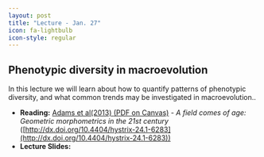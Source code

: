 ```yaml
---
layout: post
title: "Lecture - Jan. 27"
icon: fa-lightbulb
icon-style: regular
---
```


## Phenotypic diversity in macroevolution

In this lecture we will learn about how to quantify patterns of phenotypic diversity, and what common trends may be investigated in macroevolution.. 

* **Reading:** [Adams et al(2013) <i class="fas fa-file-pdf"></i> (PDF on Canvas)](https://canvas.iastate.edu/courses/89027/files/18189754) - _A field comes of age: Geometric morphometrics in the 21st century_ ([http://dx.doi.org/10.4404/hystrix-24.1-6283](http://dx.doi.org/10.4404/hystrix-24.1-6283))
* **Lecture Slides:** [<i class="fas fa-chalkboard-teacher"></i>](https://eeob-macroevolution.github.io/course-documents/lecture-slides/03-PhenotypicDiversity.pdf)
